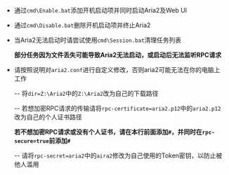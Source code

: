 
- 通过`cmd\Enable.bat`添加开机启动项并同时启动Aria2及Web UI

- 通过`cmd\Disable.bat`删除开机启动项并终止Aria2

- 当Aria2无法启动时请尝试使用`cmd\Session.bat`清理任务列表

  **部分任务因为文件丢失可能导致Aria2无法启动，或启动后无法监听RPC请求**

- 请按照说明对`aria2.conf`进行自定义修改，否则aria2可能无法在你的电脑上工作

  -- 将`dir=Z:\Aria2`中的`Z:\Aria2`改为自己的下载路径

  -- 若想加密RPC请求的传输请将`rpc-certificate=aria2.p12`中的`aria2.p12`改为自己的个人证书路径

     **若不想加密RPC请求或没有个人证书，请在本行前面添加`#`，并同时在`rpc-secure=true`前添加`#`**

  -- 请将`rpc-secret=aria2`中的`aira2`修改为自己使用的Token密钥，以防止被他人滥用

